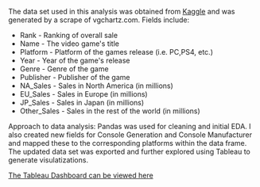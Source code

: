 The data set used in this analysis was obtained from [Kaggle](https://www.kaggle.com/datasets/migeruj/videogames-predictive-model) and was generated by a scrape of vgchartz.com. Fields include: 

- Rank - Ranking of overall sale
- Name - The video game's title
- Platform - Platform of the games release (i.e. PC,PS4, etc.)
- Year - Year of the game's release
- Genre - Genre of the game
- Publisher - Publisher of the game
- NA_Sales - Sales in North America (in millions)
- EU_Sales - Sales in Europe (in millions)
- JP_Sales - Sales in Japan (in millions)
- Other_Sales - Sales in the rest of the world (in millions)

Approach to data analysis: Pandas was used for cleaning and initial EDA. I also created new fields for Console Generation and Console Manufacturer and mapped these to the corresponding platforms within the data frame. The updated data set was exported and further explored using Tableau to generate visulatizations.

[The Tableau Dashboard can be viewed here](https://public.tableau.com/app/profile/zach.tanner/viz/DashboardforGlobalVideoGameSales/VideoGameDashboard)
